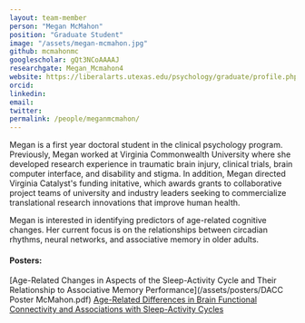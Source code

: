 ```yaml
---
layout: team-member
person: "Megan McMahon"
position: "Graduate Student"
image: "/assets/megan-mcmahon.jpg"
github: mcmahonmc
googlescholar: gQt3NCoAAAAJ
researchgate: Megan_Mcmahon4
website: https://liberalarts.utexas.edu/psychology/graduate/profile.php?id=mcm5324
orcid: 
linkedin:
email:
twitter:
permalink: /people/meganmcmahon/
---
```


Megan is a first year doctoral student in the clinical psychology program. Previously, Megan worked at Virginia Commonwealth University where she developed research experience in traumatic brain injury, clinical trials, brain computer interface, and disability and stigma. In addition, Megan directed Virginia Catalyst's funding initative, which awards grants to collaborative project teams of university and industry leaders seeking to commercialize translational research innovations that improve human health.

Megan is interested in identifying predictors of age-related cognitive changes. Her current focus is on the relationships between circadian rhythms, neural networks, and associative memory in older adults.

#### Posters:

[Age-Related Changes in Aspects of the Sleep-Activity Cycle and Their Relationship to Associative Memory Performance](/assets/posters/DACC Poster McMahon.pdf)
[Age-Related Differences in Brain Functional Connectivity and Associations with Sleep-Activity Cycles](/assets/posters/AgeDifferences_MeganMcMahon)